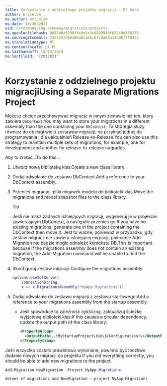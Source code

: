 ```yaml
---
title: Korzystanie z oddzielnego projektu migracji — EF Core
author: bricelam
ms.author: bricelam
ms.date: 10/30/2017
uid: core/managing-schemas/migrations/projects
ms.openlocfilehash: 0082b0af2905fe9e5c3c6509516f622c9d4f8370
ms.sourcegitcommit: 2355447d89496a8ca6bcbfc0a68a14a0bf7f0327
ms.translationtype: MT
ms.contentlocale: pl-PL
ms.lasthandoff: 10/23/2019
ms.locfileid: "72812031"
---
```

# <a name="using-a-separate-migrations-project"></a><span data-ttu-id="feb40-102">Korzystanie z oddzielnego projektu migracji</span><span class="sxs-lookup"><span data-stu-id="feb40-102">Using a Separate Migrations Project</span></span>

<span data-ttu-id="feb40-103">Możesz chcieć przechowywać migracje w innym zestawie niż ten, który zawiera `DbContext`.</span><span class="sxs-lookup"><span data-stu-id="feb40-103">You may want to store your migrations in a different assembly than the one containing your `DbContext`.</span></span> <span data-ttu-id="feb40-104">Ta strategia służy również do obsługi wielu zestawów migracji, na przykład jednej do programowania i dla uaktualnień Release-to-Release.</span><span class="sxs-lookup"><span data-stu-id="feb40-104">You can also use this strategy to maintain multiple sets of migrations, for example, one for development and another for release-to-release upgrades.</span></span>

<span data-ttu-id="feb40-105">Aby to zrobić...</span><span class="sxs-lookup"><span data-stu-id="feb40-105">To do this...</span></span>

1. <span data-ttu-id="feb40-106">Utwórz nową bibliotekę klas.</span><span class="sxs-lookup"><span data-stu-id="feb40-106">Create a new class library.</span></span>

2. <span data-ttu-id="feb40-107">Dodaj odwołanie do zestawu DbContext.</span><span class="sxs-lookup"><span data-stu-id="feb40-107">Add a reference to your DbContext assembly.</span></span>

3. <span data-ttu-id="feb40-108">Przenieś migracje i pliki migawek modelu do biblioteki klas.</span><span class="sxs-lookup"><span data-stu-id="feb40-108">Move the migrations and model snapshot files to the class library.</span></span>
   > [!TIP]
   > <span data-ttu-id="feb40-109">Jeśli nie masz żadnych istniejących migracji, wygeneruj je w projekcie zawierającym DbContext, a następnie przenieś go.</span><span class="sxs-lookup"><span data-stu-id="feb40-109">If you have no existing migrations, generate one in the project containing the DbContext then move it.</span></span>
   > <span data-ttu-id="feb40-110">Jest to ważne, ponieważ w przypadku, gdy zestaw migracji nie zawiera istniejącej migracji, polecenie Add-Migration nie będzie mogło odnaleźć kontekstu DB.</span><span class="sxs-lookup"><span data-stu-id="feb40-110">This is important because if the migrations assembly does not contain an existing migration, the Add-Migration command will be unable to find the DbContext.</span></span>

4. <span data-ttu-id="feb40-111">Skonfiguruj zestaw migracji:</span><span class="sxs-lookup"><span data-stu-id="feb40-111">Configure the migrations assembly:</span></span>

   ``` csharp
   options.UseSqlServer(
       connectionString,
       x => x.MigrationsAssembly("MyApp.Migrations"));
   ```

5. <span data-ttu-id="feb40-112">Dodaj odwołanie do zestawu migracji z zestawu startowego.</span><span class="sxs-lookup"><span data-stu-id="feb40-112">Add a reference to your migrations assembly from the startup assembly.</span></span>
   * <span data-ttu-id="feb40-113">Jeśli spowoduje to zależność cykliczną, zaktualizuj ścieżkę wyjściową biblioteki klas:</span><span class="sxs-lookup"><span data-stu-id="feb40-113">If this causes a circular dependency, update the output path of the class library:</span></span>

     ``` xml
     <PropertyGroup>
       <OutputPath>..\MyStartupProject\bin\$(Configuration)\</OutputPath>
     </PropertyGroup>
     ```

<span data-ttu-id="feb40-114">Jeśli wszystko zostało prawidłowo wykonane, powinno być możliwe dodanie nowych migracji do projektu.</span><span class="sxs-lookup"><span data-stu-id="feb40-114">If you did everything correctly, you should be able to add new migrations to the project.</span></span>

``` powershell
Add-Migration NewMigration -Project MyApp.Migrations
```

``` Console
dotnet ef migrations add NewMigration --project MyApp.Migrations
```
